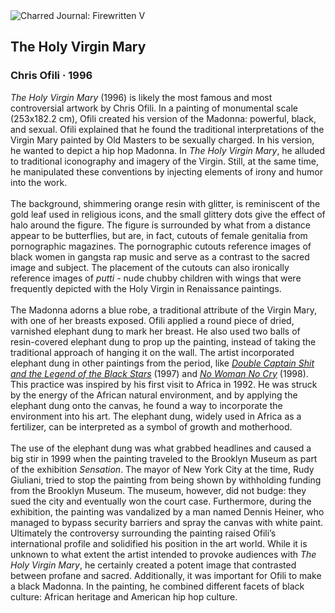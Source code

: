 <div class="artwork-of-the-day">
  <div class="container">
    <div class="img-wrapper">
      <img
        src="https://uploads7.wikiart.org/images/chris-ofili/the-holy-virgin-mary-1996.jpg"
        alt="Charred Journal: Firewritten V" />
    </div>
    <div class="artwork-detail">
      <div class="artwork-origin"> 
        <h2 class="artwork-name">The Holy Virgin Mary</h2>
        <h3 class="artist">
          Chris Ofili
                    ·  1996
        </h3>
      </div>
      <p class="description">
        <span class="artwork-description-text ng-binding" ng-bind-html="viewModel.ArtworkOfTheDay.Description | unsafe"><i>The Holy Virgin Mary</i> (1996) is likely the most famous and most controversial artwork by Chris Ofili. In a painting of monumental scale (253x182.2 cm), Ofili created his version of the Madonna: powerful, black, and sexual. Ofili explained that he found the traditional interpretations of the Virgin Mary painted by Old Masters to be sexually charged. In his version, he wanted to depict a hip hop Madonna. In <i>The Holy Virgin Mary</i>, he alluded to traditional iconography and imagery of the Virgin. Still, at the same time, he manipulated these conventions by injecting elements of irony and humor into the work.<br><br>The background, shimmering orange resin with glitter, is reminiscent of the gold leaf used in religious icons, and the small glittery dots give the effect of halo around the figure. The figure is surrounded by what from a distance appear to be butterflies, but are, in fact, cutouts of female genitalia from pornographic magazines. The pornographic cutouts reference images of black women in gangsta rap music and serve as a contrast to the sacred image and subject. The placement of the cutouts can also ironically reference images of <i>putti</i> - nude chubby children with wings that were frequently depicted with the Holy Virgin in Renaissance paintings.<br><br>The Madonna adorns a blue robe, a traditional attribute of the Virgin Mary, with one of her breasts exposed. Ofili applied a round piece of dried, varnished elephant dung to mark her breast. He also used two balls of resin-covered elephant dung to prop up the painting, instead of taking the traditional approach of hanging it on the wall. The artist incorporated elephant dung in other paintings from the period, like <a target="_blank" href="https://www.wikiart.org/en/chris-ofili/double-captain-shit-and-the-legend-of-the-black-stars-1997"><i>Double Captain Shit and the Legend of the Black Stars</i></a> (1997) and <a target="_blank" href="https://www.wikiart.org/en/chris-ofili/no-woman-no-cry-1998"><i>No Woman No Cry</i></a> (1998). This practice was inspired by his first visit to Africa in 1992. He was struck by the energy of the African natural environment, and by applying the elephant dung onto the canvas, he found a way to incorporate the environment into his art. The elephant dung, widely used in Africa as a fertilizer, can be interpreted as a symbol of growth and motherhood.<br><br>The use of the elephant dung was what grabbed headlines and caused a big stir in 1999 when the painting traveled to the Brooklyn Museum as part of the exhibition <i>Sensation</i>. The mayor of New York City at the time, Rudy Giuliani, tried to stop the painting from being shown by withholding funding from the Brooklyn Museum. The museum, however, did not budge: they sued the city and eventually won the court case. Furthermore, during the exhibition, the painting was vandalized by a man named Dennis Heiner, who managed to bypass security barriers and spray the canvas with white paint. Ultimately the controversy surrounding the painting raised Ofili’s international profile and solidified his position in the art world. While it is unknown to what extent the artist intended to provoke audiences with <i>The Holy Virgin Mary</i>, he certainly created a potent image that contrasted between profane and sacred. Additionally, it was important for Ofili to make a black Madonna. In the painting, he combined different facets of black culture: African heritage and American hip hop culture.</span>
                        <div class="text-shadow-container" ng-show="showShadow" style=""></div>
      </p>
    </div>
  </div>

</div>
